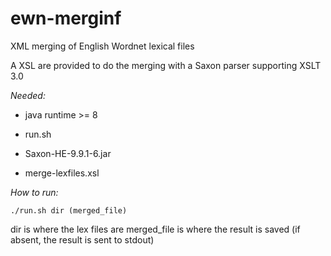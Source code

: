 # ewn-merginf
XML merging of English Wordnet lexical files

A XSL are provided to do the merging with a Saxon parser supporting XSLT 3.0

*Needed:*

* java runtime >= 8

* run.sh

* Saxon-HE-9.9.1-6.jar

* merge-lexfiles.xsl


*How to run:*

```
./run.sh dir (merged_file) 
```

dir is where the lex files are
merged_file is where the result is saved (if absent, the result is sent to stdout)